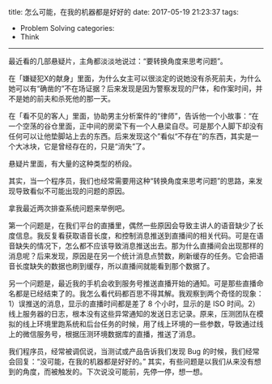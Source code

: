 title: 怎么可能，在我的机器都是好好的
date: 2017-05-19 21:23:37
tags:
  - Problem Solving
categories:
  - Think
---

最近看的几部悬疑片，主角都淡淡地说过：“要转换角度来思考问题”。  

在「嫌疑犯X的献身」里面，为什么女主可以很淡定的说她没有杀死前夫，为什么她可以有“确凿的”不在场证据？后来发现是因为警察发现的尸体，和作案时间，并不是她的前夫和杀死他的那一天。  

在「看不见的客人」里面，协助男主分析案件的“律师”，告诉他一个小故事：“在一个空荡的谷仓里面，正中间的房梁下有一个人悬梁自尽。可是那个人脚下却没有任何可以让他垫脚站上去的东西。后来发现这个”看似“不存在”的东西，其实是一个大冰块，它是曾经存在的，只是“消失”了。  

悬疑片里面，有大量的这种类型的桥段。  

其实，当一个程序员，我们也经常需要用这种“转换角度来思考问题”的思路，来发现导致看似不可能出现的问题的原因。  

拿我最近两次排查系统问题来举例吧。  

第一个问题是，在我们平台的直播里，偶然一些原因会导致主讲人的语音缺少了长度信息。我反复看获取语音长度，和控制消息推送到直播间的相关代码。可是在语音缺失的情况下，怎么都不应该导致消息推送出去。那为什么直播间会出现那样的消息呢？后来发现，原因是在另一个统计消息点赞数，刷新缓存的任务。它会把语音长度缺失的数据也刷到缓存，所以直播间就能看到那个数据了。  

另一个问题是，最近我的手机会收到服务号推送直播开始的通知。可是那些直播命名都是已经结束了的。我怎么看代码都百思不得其解。我观察到两个奇怪的现象：1）误推送的消息，显示的直播时间都是差了 8 个小时，显示的是 ISO 时间。2）线上服务器的日志，根本没有这些异常通知的发送日志记录。原来，压测团队在模拟的线上环境里跑系统和后台任务的时候，用了线上环境的一些参数，导致通过线上的微信服务号，根据压测环境数据库的直播，推送了消息。  

我们程序员，经常被调侃说，当测试或产品告诉我们发现 Bug 的时候，我们经常会回复：“没可能，在我的机器都是好好的。” 其实，有些问题是以我们从来没有想到的角度，而被触发的。下次说没可能前，先停一停，想一想。  

